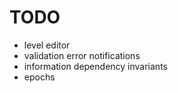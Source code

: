 # TODO
- level editor
- validation error notifications
- information dependency invariants
- epochs
